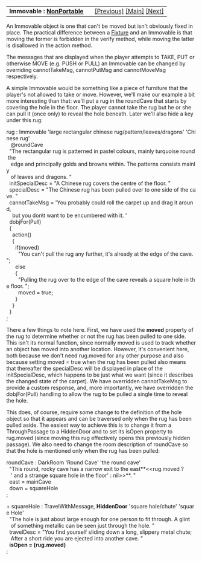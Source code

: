 ---
---
<table width="100%" data-border="0" data-cellspacing="0"
data-cellpadding="3" data-bgcolor="#C0C0C0">
<colgroup>
<col style="width: 50%" />
<col style="width: 50%" />
</colgroup>
<tbody>
<tr>
<td style="text-align: left;"><strong>Immovable : <a
href="nonportableintroduction.html">NonPortable</a><br />
</strong></td>
<td style="text-align: right;"><a href="unthing.html">[Previous]</a> <a
href="generalintroduction.html">[Main]</a> <a
href="customimmovable.html">[Next]</a></td>
</tr>
</tbody>
</table>

  
An Immovable object is one that can't be moved but isn't obviously fixed
in place. The practical difference between a [Fixture](fixture.html) and
an Immovable is that moving the former is forbidden in the verify
method, while moving the latter is disallowed in the action method.  
  
The messages that are displayed when the player attempts to TAKE, PUT or
otherwise MOVE (e.g. PUSH or PULL) an Immovable can be changed by
overriding cannotTakeMsg, cannotPutMsg and cannotMoveMsg respectively.  
  
A simple Immovable would be something like a piece of furniture that the
player's not allowed to take or move. However, we'll make our example a
bit more interesting than that: we'll put a rug in the roundCave that
starts by covering the hole in the floor. The player cannot take the rug
but he or she can pull it (once only) to reveal the hole beneath. Later
we'll also hide a key under this rug:  
  
  
rug : Immovable 'large rectangular chinese rug/pattern/leaves/dragons' 'Chinese rug'  
   @roundCave  
  "The rectangular rug is patterned in pastel colours, mainly turquoise round the  
   edge and principally golds and browns within. The patterns consists mainly  
   of leaves and dragons. "  
  initSpecialDesc = "A Chinese rug covers the centre of the floor. "  
  specialDesc = "The Chinese rug has been pulled over to one side of the cave. "  
  cannotTakeMsg = 'You probably could roll the carpet up and drag it around,  
    but you don\\t want to be encumbered with it. '  
  dobjFor(Pull)  
  {  
    action()  
    {  
      if(moved)  
        "You can't pull the rug any further, it's already at the edge of the cave. ";  
      else  
      {  
        "Pulling the rug over to the edge of the cave reveals a square hole in the floor. ";  
        moved = true;  
      }  
    }  
  }  
;  
  
There a few things to note here. First, we have used the **moved**
property of the rug to determine whether or not the rug has been pulled
to one side. This isn't its normal function, since normally moved is
used to track whether an object has moved into another location.
However, it's convenient here, both because we don't need rug.moved for
any other purpose and also because setting moved = true when the rug has
been pulled also means that thereafter the specialDesc will be displayed
in place of the initSpecialDesc, which happens to be just what we want
(since it describes the changed state of the carpet). We have overridden
cannotTakeMsg to provide a custom response, and, more importantly, we
have overridden the dobjFor(Pull) handling to allow the rug to be pulled
a single time to reveal the hole.  
  
This does, of course, require some change to the definition of the hole
object so that it appears and can be traversed only when the rug has
been pulled aside. The easiest way to achieve this is to change it from
a ThroughPassage to a HiddenDoor and to set its isOpen property to
rug.moved (since moving this rug effectively opens this previously
hidden passage). We also need to change the room description of
roundCave so that the hole is mentioned only when the rug has been
pulled:  
  
roundCave : DarkRoom 'Round Cave' 'the round cave'  
  "This round, rocky cave has a narrow exit to the east**\<\<rug.moved ?  
   ' and a strange square hole in the floor' : nil\>\>**. "  
  east = mainCave  
  down = squareHole    
;  
  
+ squareHole : TravelWithMessage, **HiddenDoor** 'square hole/chute' 'square Hole'  
  "The hole is just about large enough for one person to fit through. A glint  
   of something metallic can be seen just through the hole. "  
  travelDesc = "You find yourself sliding down a long, slippery metal chute;  
   After a short ride you are ejected into another cave. "   
  **isOpen = (rug.moved)**  
;  
  
